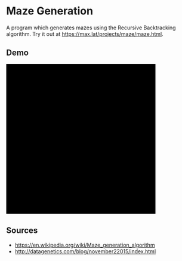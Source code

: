 # Maze Generation
A program which generates mazes using the Recursive Backtracking algorithm. Try it out at https://max.lat/projects/maze/maze.html.

## Demo
![alt text](https://github.com/sayersauce/mini-projects/blob/master/Maze%20Generation/maze.gif "Maze Generation")

## Sources
- https://en.wikipedia.org/wiki/Maze_generation_algorithm
- http://datagenetics.com/blog/november22015/index.html

